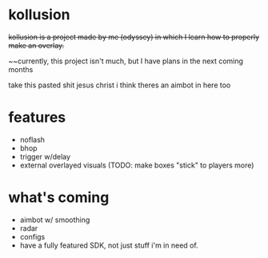 # kollusion

~~kollusion is a project made by me (odyssey) in which I learn how to properly make an overlay.~~

~~currently, this project isn't much, but I have plans in the next coming months

take this pasted shit jesus christ i think theres an aimbot in here too

# features

  - noflash
  - bhop
  - trigger w/delay
  - external overlayed visuals (TODO: make boxes "stick" to players more)
  
 # what's coming
  - aimbot w/ smoothing
  - radar
  - configs
  - have a fully featured SDK, not just stuff i'm in need of.
